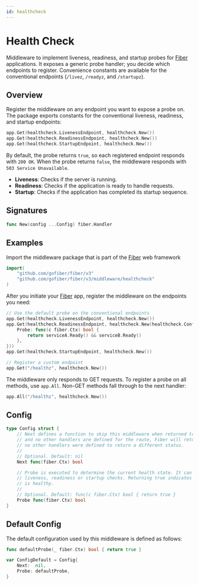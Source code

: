 ```yaml
---
id: healthcheck
---
```


# Health Check

Middleware to implement liveness, readiness, and startup probes for [Fiber](https://github.com/gofiber/fiber) applications. It exposes a generic probe handler; you decide which endpoints to register. Convenience constants are available for the conventional endpoints (`/livez`, `/readyz`, and `/startupz`).

## Overview

Register the middleware on any endpoint you want to expose a probe on. The package exports constants for the conventional liveness, readiness, and startup endpoints:

```go
app.Get(healthcheck.LivenessEndpoint, healthcheck.New())
app.Get(healthcheck.ReadinessEndpoint, healthcheck.New())
app.Get(healthcheck.StartupEndpoint, healthcheck.New())
```

By default, the probe returns `true`, so each registered endpoint responds with `200 OK`. When the probe returns `false`, the middleware responds with `503 Service Unavailable`.

- **Liveness**: Checks if the server is running.
- **Readiness**: Checks if the application is ready to handle requests.
- **Startup**: Checks if the application has completed its startup sequence.

## Signatures

```go
func New(config ...Config) fiber.Handler
```

## Examples

Import the middleware package that is part of the [Fiber](https://github.com/gofiber/fiber) web framework

```go
import(
    "github.com/gofiber/fiber/v3"
    "github.com/gofiber/fiber/v3/middleware/healthcheck"
)
```

After you initiate your [Fiber](https://github.com/gofiber/fiber) app, register the middleware on the endpoints you need:

```go
// Use the default probe on the conventional endpoints
app.Get(healthcheck.LivenessEndpoint, healthcheck.New())
app.Get(healthcheck.ReadinessEndpoint, healthcheck.New(healthcheck.Config{
    Probe: func(c fiber.Ctx) bool {
        return serviceA.Ready() && serviceB.Ready()
    },
}))
app.Get(healthcheck.StartupEndpoint, healthcheck.New())

// Register a custom endpoint
app.Get("/healthz", healthcheck.New())
```

The middleware only responds to GET requests. To register a probe on all methods, use `app.All`. Non-GET methods fall through to the next handler:

```go
app.All("/healthz", healthcheck.New())
```

## Config

```go
type Config struct {
    // Next defines a function to skip this middleware when returned true. If this function returns true
    // and no other handlers are defined for the route, Fiber will return a status 404 Not Found, since
    // no other handlers were defined to return a different status.
    //
    // Optional. Default: nil
    Next func(fiber.Ctx) bool

    // Probe is executed to determine the current health state. It can be used for
    // liveness, readiness or startup checks. Returning true indicates the application
    // is healthy.
    //
    // Optional. Default: func(c fiber.Ctx) bool { return true }
    Probe func(fiber.Ctx) bool
}
```

## Default Config

The default configuration used by this middleware is defined as follows:

```go
func defaultProbe(_ fiber.Ctx) bool { return true }

var ConfigDefault = Config{
    Next:  nil,
    Probe: defaultProbe,
}
```
